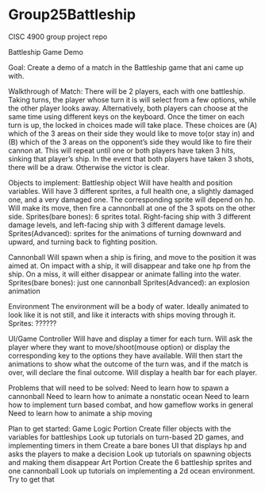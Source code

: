 # Group25Battleship
CISC 4900 group project repo

Battleship Game Demo

Goal: Create a demo of a match in the Battleship game that ani came up with. 

Walkthrough of Match: There will be 2 players, each with one battleship. Taking turns, the player whose turn it is will select from a few options, while the other player looks away. Alternatively, both players can choose at the same time using different keys on the keyboard. Once the timer on each turn is up, the locked in choices made will take place. These choices are (A) which of the 3 areas on their side they would like to move to(or stay in) and (B) which of the 3 areas on the opponent’s side they would like to fire their cannon at. This will repeat until one or both players have taken 3 hits, sinking that player’s ship. In the event that both players have taken 3 shots, there will be a draw. Otherwise the victor is clear. 

Objects to implement:
Battleship object
Will have health and position variables.
Will have 3 different sprites, a full health one, a slightly damaged one, and a very damaged one. The corresponding sprite will depend on hp.
Will make its move, then fire a cannonball at one of the 3 spots on the other side.
Sprites(bare bones): 6 sprites total. Right-facing ship with 3 different damage levels, and left-facing ship with 3 different damage levels.
Sprites(Advanced): sprites for the animations of turning downward and upward, and turning back to fighting position.

Cannonball
Will spawn when a ship is firing, and move to the position it was aimed at.
On impact with a ship, it will disappear and take one hp from the ship.
On a miss, it will either disappear or animate falling into the water.
Sprites(bare bones): just one cannonball
Sprites(Advanced): an explosion animation 

 Environment
The environment will be a body of water. Ideally animated to look like it is not still, and like it interacts with ships moving through it.
Sprites: ??????

UI/Game Controller
Will have and display a timer for each turn.
Will ask the player where they want to move/shoot(mouse option) or display the corresponding key to the options they have available.
Will then start the animations to show what the outcome of the turn was, and if the match is over, will declare the final outcome.
Will display a health bar for each player.

Problems that will need to be solved:
Need to learn how to spawn a cannonball
Need to learn how to animate a nonstatic ocean
Need to learn how to implement turn based combat, and how gameflow works in general
Need to learn how to animate a ship moving

Plan to get started:
Game Logic Portion
Create filler objects with the variables for battleships
Look up tutorials on turn-based 2D games, and implementing timers in them
Create a bare bones UI that displays hp and asks the players to make a decision
Look up tutorials on spawning objects and making them disappear
Art Portion
Create the 6 battleship sprites and one cannonball
Look up tutorials on implementing a 2d ocean environment.
Try to get that 
